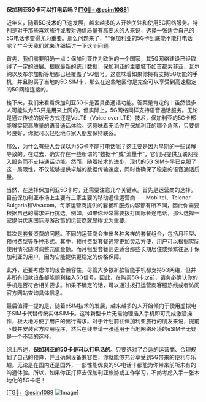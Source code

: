 **保加利亚5G卡可以打电话吗？[[TG💪+ @esim1088](https://t.me/s/esim1088)]**

近年来，随着5G技术的飞速发展，越来越多的人开始关注和使用5G网络服务。特别是对于那些喜欢旅行或者对通信质量有高要求的人来说，选择一张适合自己的5G电话卡变得尤为重要。那么问题来了，**保加利亚的5G卡到底能不能打电话呢？**今天我们就来详细探讨一下这个问题。

首先，我们需要明确一点：保加利亚作为欧洲的一个国家，其5G网络建设已经取得了一定的进展。根据最新的统计数据，保加利亚的主要城市如首都索非亚、瓦尔纳以及布尔加斯等地都已经覆盖了5G信号。这意味着如果你持有支持5G功能的手机，并且购买了当地的5G SIM卡，那么在这些地区你是完全可以享受到高速稳定的5G网络连接的。

接下来，我们来看看保加利亚5G卡是否具备通话功能。答案是肯定的！虽然很多人可能认为5G只是用来上网的，但实际上，5G网络同样支持语音通话服务。无论是通过传统的拨号方式还是VoLTE（Voice over LTE）技术，保加利亚的5G卡都能够实现高质量的语音通话体验。这意味着无论你在保加利亚的哪个角落，只要信号良好，你就可以轻松地与家人朋友保持联系。

那么，为什么有些人会误以为5G卡不能打电话呢？这主要是因为早期的一些误解导致的。在过去，确实存在一些所谓的“数据卡”或“流量卡”，它们只提供互联网接入服务而不支持通话功能。然而，随着技术的进步，现代的5G SIM卡早已克服了这一局限性，不仅能够提供卓越的数据传输速度，同时也确保了稳定的语音通话质量。

当然，在选择保加利亚5G卡时，还需要注意几个关键点。首先是运营商的选择。目前保加利亚市场上主要有三家主要的移动通信运营商——Mobiltel、Telenor Bulgaria和Vivacom。每家运营商提供的套餐和服务内容都有所不同，因此你需要根据自己的需求进行挑选。例如，如果你经常需要拨打国际长途电话，那么选择一家提供优惠国际漫游政策的运营商就显得尤为重要。

其次是套餐资费的问题。不同的运营商会推出各种各样的套餐组合，包括月租型、预付费型等多种形式。其中，预付费型套餐通常更加灵活方便，用户可以根据实际使用情况随时调整充值金额。而月租型套餐则更适合那些长期居住或频繁往返于保加利亚的用户，因为它能提供更稳定的价格保障。

此外，还要考虑你的设备兼容性。尽管大多数新款智能手机都支持5G网络，但并非所有旧款设备都能顺利接入5G信号。因此，在购买5G卡之前，请务必确认你的手机是否符合相关要求。如果不确定的话，可以通过拨打运营商客服热线或者访问官方网站查询具体信息。

最后值得一提的是，随着eSIM技术的发展，越来越多的人开始倾向于使用虚拟电子SIM卡代替传统实体SIM卡。这种新型卡片无需物理插入手机即可完成激活操作，极大地方便了用户的出行需求。对于计划前往保加利亚旅行的朋友来说，提前下载并安装官方应用程序，然后在线申请一张适用于当地网络环境的eSIM卡无疑是一个不错的选择。

综上所述，**保加利亚的5G卡是可以打电话的**。只要选对了合适的运营商、合理规划了自己的预算，并且确保设备兼容性，你就能够充分享受到5G带来的便利与乐趣。无论是在国内还是国外，一部性能优良的5G电话卡都能为你带来前所未有的沟通体验。所以，如果你正打算去保加利亚旅游或工作学习，不妨考虑入手一张本地化的5G卡吧！

[[TG💪+ @esim1088](https://t.me/s/esim1088) ![Image](https://i.postimg.cc/4NQfJmqS/Snipaste-2025-05-13-00-14-12.png)]